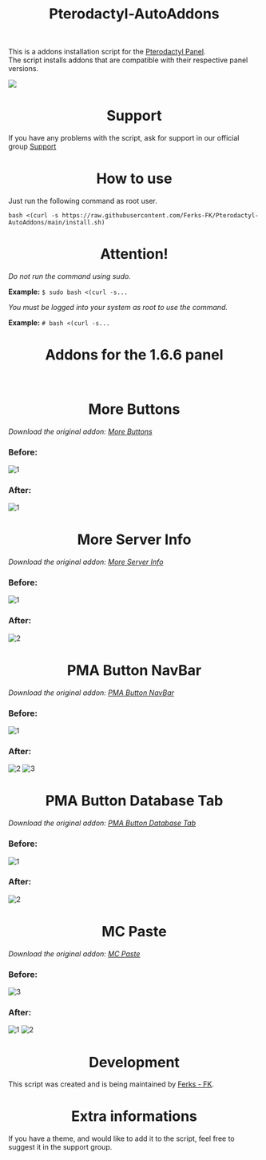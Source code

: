 <h1 align="center"> 
    Pterodactyl-AutoAddons
</h1>
</br>

This is a addons installation script for the [Pterodactyl Panel](https://github.com/pterodactyl/panel).<br>
The script installs addons that are compatible with their respective panel versions.
<br>

<img src="https://user-images.githubusercontent.com/69549678/147263929-a30dfb1e-2bb2-402c-8681-26c9ea1ff26d.PNG"></img>

<h1 align="center">Support</h1>


If you have any problems with the script, ask for support in our official group [Support](https://discord.gg/buDBbSGJmQ)

<h1 align="center">How to use</h1>

Just run the following command as root user.

```
bash <(curl -s https://raw.githubusercontent.com/Ferks-FK/Pterodactyl-AutoAddons/main/install.sh)
```
<h1 align="center">Attention!</h1>

*Do not run the command using sudo.*

**Example:** ```$ sudo bash <(curl -s...```

*You must be logged into your system as root to use the command.*

**Example:** ```# bash <(curl -s...```


<h1 align="center">Addons for the 1.6.6 panel</h1></br>

<h1 align="center">More Buttons</h1>

*Download the original addon: [More Buttons](https://pterodactylmarket.com/resource/325)*

### Before:
![1](https://user-images.githubusercontent.com/69549678/146674052-390deeb3-784d-4ab5-ae60-85c599769299.PNG)


### After:
![1](https://user-images.githubusercontent.com/69549678/146674034-c662f33a-b230-4d7d-8f42-849533106e68.PNG)

<h1 align="center">More Server Info</h1>

*Download the original addon: [More Server Info](https://pterodactylmarket.com/resource/168)*

### Before:
![1](https://user-images.githubusercontent.com/69549678/146674175-9fb1bf5e-80f3-4988-a2f3-49a464e000f4.PNG)


### After:
![2](https://user-images.githubusercontent.com/69549678/146674182-f2e3ba7e-9cc0-4e6c-a398-8a4b96e37f59.PNG)

<h1 align="center">PMA Button NavBar</h1>

*Download the original addon: [PMA Button NavBar](https://pterodactylmarket.com/resource/197)*

### Before:
![1](https://user-images.githubusercontent.com/69549678/146855712-52e1a089-4b16-422c-96f8-d5c650b49137.PNG)


### After:
![2](https://user-images.githubusercontent.com/69549678/146855735-2d93da13-12e2-4315-b663-5d0a7074a7da.PNG)
![3](https://user-images.githubusercontent.com/69549678/146855742-3563c915-3add-4b4c-a627-0cecb1b996a1.PNG)

<h1 align="center">PMA Button Database Tab</h1>

*Download the original addon: [PMA Button Database Tab](https://pterodactylmarket.com/resource/214)*

### Before:
![1](https://user-images.githubusercontent.com/69549678/147019098-bf533e2d-32d5-464f-90d8-27d4bd4422d0.PNG)


### After:
![2](https://user-images.githubusercontent.com/69549678/147019131-0a78a67b-2e60-4ad7-b37b-1f8a4cd5a797.PNG)

<h1 align="center">MC Paste</h1>

*Download the original addon: [MC Paste](https://github.com/HM4Development/mcpaste-addon)*

### Before:
![3](https://user-images.githubusercontent.com/69549678/147749722-52d6dab7-210f-472e-b0f9-112dc9128e7b.PNG)


### After:
![1](https://user-images.githubusercontent.com/69549678/147749744-fdbd53a7-621f-441a-afbc-db57d8fa7c8e.PNG)
![2](https://user-images.githubusercontent.com/69549678/147749757-d1a6b001-034b-428b-a179-f5659ad9792c.PNG)



<h1 align="center">Development</h1>

This script was created and is being maintained by [Ferks - FK](https://github.com/Ferks-FK).

<h1 align="center">Extra informations</h1>

If you have a theme, and would like to add it to the script, feel free to suggest it in the support group.
